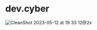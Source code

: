 # dev.cyber
![CleanShot 2023-05-12 at 19 33 12@2x](https://github.com/alexladwong/dev.cyber/assets/81810294/a1ffd70a-3749-4a80-b7ca-62c137ddcd41)
